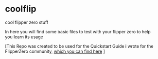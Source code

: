 # coolflip
cool flipper zero stuff


In here you will find some basic files to test with your flipper zero to help you learn its usage

[This Repo was created to be used for the Quickstart Guide i wrote for the FlipperZero community, [which you can find here](https://raw.githubusercontent.com/wrenchathome/flipperfiles/main/_Guides/How2Flipper.pdf) ]
